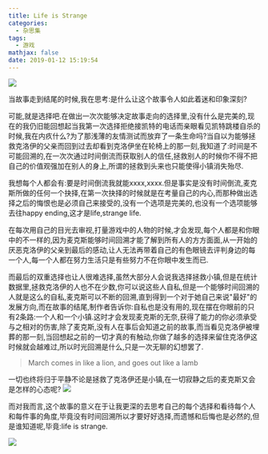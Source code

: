 ```yaml
---
title: Life is Strange
categories:
  - 杂思集
tags:
  - 游戏
mathjax: false
date: 2019-01-12 15:19:54
---
```


![](https://i.loli.net/2019/01/12/5c3996640592a.jpg)
<!-- more -->
当故事走到结尾的时候,我在思考:是什么让这个故事令人如此着迷和印象深刻?

可能,就是选择吧.在做出一次次能够决定故事走向的选择里,没有什么是完美的,现在的我仍旧能回想起当我第一次选择拒绝接凯特的电话而亲眼看见凯特跳楼自杀的时候,我在内疚什么?为了那浅薄的友情测试而放弃了一条生命吗?当自以为能够拯救克洛伊的父亲而回到过去却看到克洛伊坐在轮椅上的那一刻,我知道了:时间是不可能回溯的,在一次次通过时间倒流而获取别人的信任,拯救别人的时候你不得不把自己的价值观强加在别人的身上,所谓的拯救到头来也只能使得小镇消失殆尽.

我想每个人都会有:要是时间倒流我就能xxxx,xxxx.但是事实是没有时间倒流,麦克斯所做的任何一个抉择,在第一次抉择的时候就是在考量自己的内心,而那种做出选择之后的悔恨也是必须自己来接受的,没有一个选项是完美的,也没有一个选项能够去往happy ending,这才是life,strange life.

在每次用自己的目光去审视,打量游戏中的人物的时候,才会发现,每个人都是和你眼中的不一样的,因为麦克斯能够时间回溯才能了解到所有人的方方面面,从一开始的厌恶克洛伊的父亲到最后的感动,让人无法再带着自己的有色眼镜去评判身边的每一个人,每一个人都在努力生活只是有些努力不在你眼中发生而已.

而最后的双重选择也让人很难选择,虽然大部分人会说我选择拯救小镇,但是在统计数据里,拯救克洛伊的人也不在少数,你可以说这些人自私,但是一个能够时间回溯的人就是这么的自私,麦克斯可以不断的回溯,直到得到一个对于她自己来说"最好"的发展方向,而在故事的结尾,制作者告诉你:自私也是没有用的,现在摆在你眼前的只有2条路:一个人和一个小镇.这时才会发现麦克斯的无奈,获得了能力的你必须承受与之相对的伤害,除了麦克斯,没有人在事后会知道之前的故事,而当看见克洛伊被埋葬的那一刻,当回想起之前的一切才真的有触动,你做了越多的选择来留住克洛伊这时候就会越难过,所以时光回溯是什么,只是一次无聊的幻想罢了.

> March comes in like a lion, and goes out like a lamb


一切也终将归于平静不论是拯救了克洛伊还是小镇,在一切寂静之后的麦克斯又会是怎样的心态呢?
![](https://i.loli.net/2019/01/12/5c399e40652e8.jpg)

而对我而言,这个故事的意义在于让我更深的去思考自己的每个选择和看待每个人和每件事的角度,毕竟没有时间回溯所以才要好好选择,而遗憾和后悔也是必然的,但是谁知道呢,毕竟:life is strange.

![](https://i.loli.net/2019/01/12/5c399c943c77d.png)